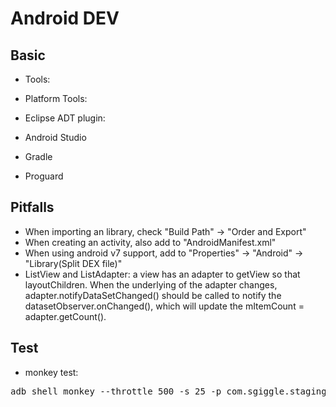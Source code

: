 # Android DEV

## Basic

* Tools:

* Platform Tools:

* Eclipse ADT plugin:

* Android Studio

* Gradle

* Proguard

## Pitfalls

* When importing an library, check "Build Path" -> "Order and Export"
* When creating an activity, also add to "AndroidManifest.xml"
* When using android v7 support, add to "Properties" -> "Android" -> "Library(Split DEX file)"
* ListView and ListAdapter: a view has an adapter to getView so that layoutChildren. When
the underlying of the adapter changes, adapter.notifyDataSetChanged() should be called to
notify the datasetObserver.onChanged(), which will update the mItemCount = adapter.getCount().

## Test

* monkey test:

<pre>
adb shell monkey --throttle 500 -s 25 -p com.sgiggle.staging --ignore-crashes --ignore-timeouts --ignore-native-crashes --ignore-security-exceptions --pct-anyevent 5 --pct-syskeys 0 -v -v 150000 >monkey.log 2>&1
</pre>
